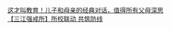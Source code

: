   
[这才叫教育！儿子和母亲的经典对话，值得所有父母深思](http://www.dianyue.me/archives/045/d0ooq99e95nlizyf/)  
[【三江强戒所】所校联动 共筑防线](http://www.dianyue.me/archives/318/11zy5bpjn2movst6/)